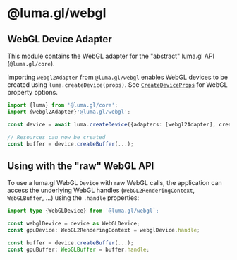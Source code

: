 # @luma.gl/webgl

## WebGL Device Adapter

This module contains the WebGL adapter for the "abstract" luma.gl API (`@luma.gl/core`).

Importing `webgl2Adapter` from `@luma.gl/webgl` enables WebGL devices to
be created using `luma.createDevice(props)`. See [`CreateDeviceProps`](/docs/api-reference/core/luma#createdeviceprops) for WebGL property options.

```typescript
import {luma} from '@luma.gl/core';
import {webgl2Adapter}'@luma.gl/webgl';

const device = await luma.createDevice({adapters: [webgl2Adapter], createCanvasContext: {width: 800: height: 600}});

// Resources can now be created
const buffer = device.createBuffer(...);
```

## Using with the "raw" WebGL API

To use a luma.gl WebGL `Device` with raw WebGL calls, the application can access
the underlying WebGL handles (`WebGL2RenderingContext`, `WebGLBuffer`, ...) using the `.handle` properties:

```typescript
import type {WebGLDevice} from '@luma.gl/webgl`;

const webglDevice = device as WebGLDevice;
const gpuDevice: WebGL2RenderingContext = webglDevice.handle;

const buffer = device.createBuffer(...);
const gpuBuffer: WebGLBuffer = buffer.handle;
```
